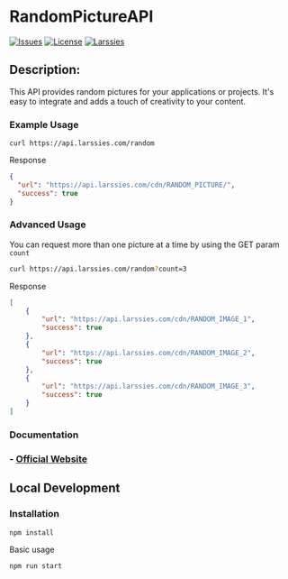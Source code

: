 RandomPictureAPI
=========

[![Issues](https://img.shields.io/github/issues/wh-iterabb-it/meowfacts.svg)](https://github.com/Larssies/RandomPictureAPI/issues)
[![License](https://img.shields.io/badge/license-GPL-blue.svg)](https://github.com/Larssies/RandomPictureAPI/blob/main/LICENSE)
[![Larssies](https://img.shields.io/badge/Author-Larssies-blue)](https://larssies.com/)


## Description:

This API provides random pictures for your applications or projects. It's easy to integrate and adds a touch of creativity to your content.

### Example Usage

``` 
curl https://api.larssies.com/random
```

Response

```json
{
  "url": "https://api.larssies.com/cdn/RANDOM_PICTURE/",
  "success": true
}
```

### Advanced Usage

You can request more than one picture at a time by using the GET param `count`

```bash
curl https://api.larssies.com/random?count=3
```

Response

```json
[
    {
        "url": "https://api.larssies.com/cdn/RANDOM_IMAGE_1",
        "success": true
    },
    {
        "url": "https://api.larssies.com/cdn/RANDOM_IMAGE_2",
        "success": true
    },
    {
        "url": "https://api.larssies.com/cdn/RANDOM_IMAGE_3",
        "success": true
    }
]
```


### Documentation

<div align="">
    <h3>- <a href="https://api.larssies.com/" type="_blank">Official Website</a></h3>
</div>


## Local Development

### Installation

```
npm install
```

Basic usage

```
npm run start
```

</div>


